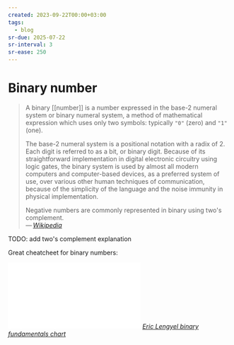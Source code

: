 ```yaml
---
created: 2023-09-22T00:00+03:00
tags:
  - blog
sr-due: 2025-07-22
sr-interval: 3
sr-ease: 250
---
```


# Binary number

> A binary [[number]] is a number expressed in the base-2 numeral system or binary numeral system, a method of mathematical expression which uses only two symbols: typically `"0"` (zero) and `"1"` (one).
>
> The base-2 numeral system is a positional notation with a radix of 2. Each digit is referred to as a bit, or binary digit. Because of its straightforward implementation in digital electronic circuitry using logic gates, the binary system is used by almost all modern computers and computer-based devices, as a preferred system of use, over various other human techniques of communication, because of the simplicity of the language and the noise immunity in physical implementation.
>
> Negative numbers are commonly represented in binary using two's complement.\
> — <cite>[Wikipedia](https://en.wikipedia.org/wiki/Binary_number)</cite>

TODO: add two's complement explanation

Great cheatcheet for binary numbers:

![](img/Binary_fundamentals.pdf) _[Eric Lengyel binary fundamentals chart](https://twitter.com/EricLengyel/status/1624506604266852352)_
